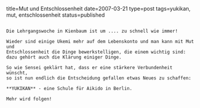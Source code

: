 title=Mut und Entschlossenheit
date=2007-03-21
type=post
tags=yukikan, mut, entschlossenheit
status=published
~~~~~~

Die Lehrgangswoche in Kienbaum ist um .... zu schnell wie immer!

Wieder sind einige Ukemi mehr auf dem Lebenskonto und man kann mit Mut und
Entschlossenheit die Dinge bewerkstelligen, die einem wichtig sind:
dazu gehört auch die Klärung einiger Dinge.

So wie Sensei geklärt hat, dass er eine stärkere Verbundenheit wünscht,
so ist nun endlich die Entscheidung gefallen etwas Neues zu schaffen:

**YUKIKAN** - eine Schule für Aikido in Berlin.

Mehr wird folgen!
